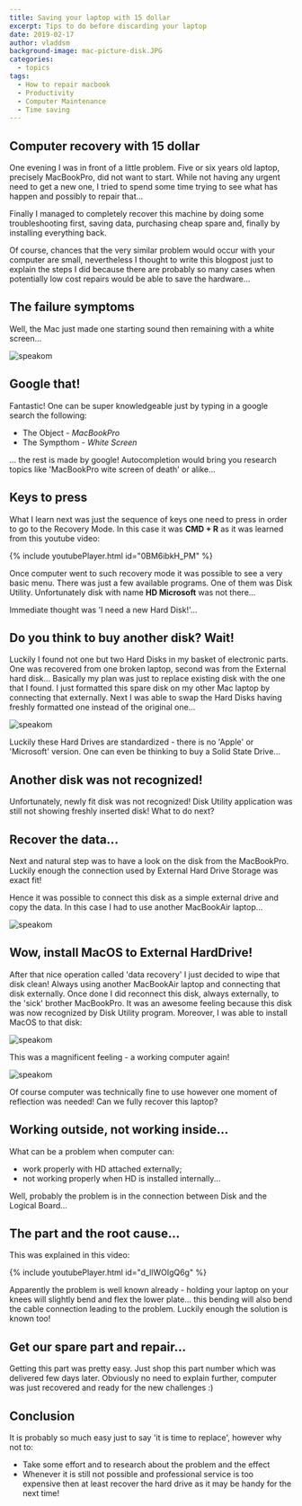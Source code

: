 ```yaml
---
title: Saving your laptop with 15 dollar
excerpt: Tips to do before discarding your laptop
date: 2019-02-17
author: vladdsm
background-image: mac-picture-disk.JPG
categories:
  - topics
tags:
  - How to repair macbook
  - Productivity
  - Computer Maintenance
  - Time saving
---
```


## Computer recovery with 15 dollar

One evening I was in front of a little problem. Five or six years old laptop, precisely MacBookPro, did not want to start. While not having any urgent need to get a new one, I tried to spend some time trying to see what has happen and possibly to repair that...

Finally I managed to completely recover this machine by doing some troubleshooting first, saving data, purchasing cheap spare and, finally by installing everything back.

Of course, chances that the very similar problem would occur with your computer are small, nevertheless I thought to write this blogpost just to explain the steps I did because there are probably so many cases when potentially low cost repairs would be able to save the hardware...

## The failure symptoms

Well, the Mac just made one starting sound then remaining with a white screen... 

<img src ="https://raw.githubusercontent.com/vladdsm/myblog_attempt/master/images/mac_white_screen.PNG" alt="speakom"   />

## Google that!

Fantastic! One can be super knowledgeable just by typing in a google search the following:

* The Object - *MacBookPro*
* The Sympthom - *White Screen*

... the rest is made by google! Autocompletion would bring you research topics like 'MacBookPro wite screen of death' or alike...

## Keys to press

What I learn next was just the sequence of keys one need to press in order to go to the Recovery Mode. In this case it was **CMD + R** as it was learned from this youtube video:

{% include youtubePlayer.html id="0BM6ibkH_PM" %}

Once computer went to such recovery mode it was possible to see a very basic menu. There was just a few available programs. One of them was Disk Utility. Unfortunately disk with name **HD Microsoft** was not there...

Immediate thought was 'I need a new Hard Disk!'...

## Do you think to buy another disk? Wait!

Luckily I found not one but two Hard Disks in my basket of electronic parts. One was recovered from one broken laptop, second was from the External hard disk... Basically my plan was just to replace existing disk with the one that I found. I just formatted this spare disk on my other Mac laptop by connecting that externally. Next I was able to swap the Hard Disks having freshly formatted one instead of the original one...

<img src ="https://raw.githubusercontent.com/vladdsm/myblog_attempt/master/images/mac-two-disks.JPG" alt="speakom"   />

Luckily these Hard Drives are standardized - there is no 'Apple' or 'Microsoft' version. One can even be thinking to buy a Solid State Drive...

## Another disk was not recognized!

Unfortunately, newly fit disk was not recognized! Disk Utility application was still not showing freshly inserted disk! What to do next?

## Recover the data...

Next and natural step was to have a look on the disk from the MacBookPro. Luckily enough the connection used by External Hard Drive Storage was exact fit! 

Hence it was possible to connect this disk as a simple external drive and copy the data. In this case I had to use another MacBookAir laptop...

<img src ="https://raw.githubusercontent.com/vladdsm/myblog_attempt/master/images/mac-disk-external.JPG" alt="speakom"   />

## Wow, install MacOS to External HardDrive!

After that nice operation called 'data recovery' I just decided to wipe that disk clean! Always using another MacBookAir laptop and connecting that disk externally. Once done I did reconnect this disk, always externally, to the 'sick' brother MacBookPro. It was an awesome feeling because this disk was now recognized by Disk Utility program. Moreover, I was able to install MacOS to that disk:

<img src ="https://raw.githubusercontent.com/vladdsm/myblog_attempt/master/images/mac_external_drive.JPG" alt="speakom"   />

This was a magnificent feeling - a working computer again! 

<img src ="https://raw.githubusercontent.com/vladdsm/myblog_attempt/master/images/mac-external-OS.JPG" alt="speakom"   />

Of course computer was technically fine to use however one moment of reflection was needed! Can we fully recover this laptop?

## Working outside, not working inside...

What can be a problem when computer can:

* work properly with HD attached externally;
* not working properly when HD is installed internally...

Well, probably the problem is in the connection between Disk and the Logical Board...

## The part and the root cause...

This was explained in this video:

{% include youtubePlayer.html id="d_llWOIgQ6g" %}

Apparently the problem is well known already - holding your laptop on your knees will slightly bend and flex the lower plate... this bending will also bend the cable connection leading to the problem. Luckily enough the solution is known too!

## Get our spare part and repair...

Getting this part was pretty easy. Just shop this part number which was delivered few days later. Obviously no need to explain further, computer was just recovered and ready for the new challenges :)

## Conclusion

It is probably so much easy just to say 'it is time to replace', however why not to:

* Take some effort and to research about the problem and the effect
* Whenever it is still not possible and professional service is too expensive then at least recover the hard drive as it may be handy for the next time!